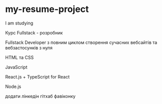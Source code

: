 # my-resume-project

I am studying

Курс Fullstack - розробник

Fullstack Developer з повним циклом створення сучасних вебсайтів та
вебзастосунків з нуля

HTML та CSS

JavaScript

React.js + TypeScript for React

Node.js

додати лінкедін гітхаб фавіконку
